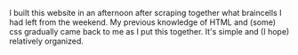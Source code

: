 I built this website in an afternoon after scraping together what braincells I had left from the weekend.
My previous knowledge of HTML and (some) css gradually came back to me as I put this together.
It's simple and (I hope) relatively organized.
